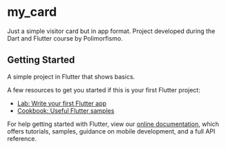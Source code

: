 # my_card

Just a simple visitor card but in app format. 
Project developed during the Dart and Flutter course by Polimorfismo.

## Getting Started

A simple project in Flutter that shows basics.

A few resources to get you started if this is your first Flutter project:

- [Lab: Write your first Flutter app](https://flutter.dev/docs/get-started/codelab)
- [Cookbook: Useful Flutter samples](https://flutter.dev/docs/cookbook)

For help getting started with Flutter, view our
[online documentation](https://flutter.dev/docs), which offers tutorials,
samples, guidance on mobile development, and a full API reference.
